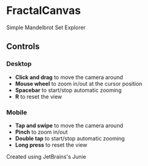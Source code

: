 # FractalCanvas

Simple Mandelbrot Set Explorer

## Controls

### Desktop
- **Click and drag** to move the camera around
- **Mouse wheel** to zoom in/out at the cursor position
- **Spacebar** to start/stop automatic zooming
- **R** to reset the view

### Mobile
- **Tap and swipe** to move the camera around
- **Pinch** to zoom in/out
- **Double tap** to start/stop automatic zooming
- **Long press** to reset the view

Created using JetBrains's Junie
